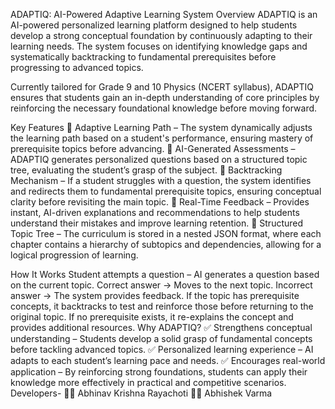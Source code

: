 ADAPTIQ: AI-Powered Adaptive Learning System
Overview
ADAPTIQ is an AI-powered personalized learning platform designed to help students develop a strong conceptual foundation by continuously adapting to their learning needs. The system focuses on identifying knowledge gaps and systematically backtracking to fundamental prerequisites before progressing to advanced topics.

Currently tailored for Grade 9 and 10 Physics (NCERT syllabus), ADAPTIQ ensures that students gain an in-depth understanding of core principles by reinforcing the necessary foundational knowledge before moving forward.

Key Features
🔹 Adaptive Learning Path – The system dynamically adjusts the learning path based on a student's performance, ensuring mastery of prerequisite topics before advancing.
🔹 AI-Generated Assessments – ADAPTIQ generates personalized questions based on a structured topic tree, evaluating the student’s grasp of the subject.
🔹 Backtracking Mechanism – If a student struggles with a question, the system identifies and redirects them to fundamental prerequisite topics, ensuring conceptual clarity before revisiting the main topic.
🔹 Real-Time Feedback – Provides instant, AI-driven explanations and recommendations to help students understand their mistakes and improve learning retention.
🔹 Structured Topic Tree – The curriculum is stored in a nested JSON format, where each chapter contains a hierarchy of subtopics and dependencies, allowing for a logical progression of learning.

How It Works
Student attempts a question – AI generates a question based on the current topic.
Correct answer → Moves to the next topic.
Incorrect answer → The system provides feedback.
If the topic has prerequisite concepts, it backtracks to test and reinforce those before returning to the original topic.
If no prerequisite exists, it re-explains the concept and provides additional resources.
Why ADAPTIQ?
✅ Strengthens conceptual understanding – Students develop a solid grasp of fundamental concepts before tackling advanced topics.
✅ Personalized learning experience – AI adapts to each student’s learning pace and needs.
✅ Encourages real-world application – By reinforcing strong foundations, students can apply their knowledge more effectively in practical and competitive scenarios.
Developers-
👨‍💻 Abhinav Krishna Rayachoti 
👩‍💻 Abhishek Varma
